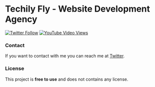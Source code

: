 

# Techily Fly - Website Development Agency
  
  [![Twitter Follow](https://img.shields.io/twitter/follow/TechilyFly?style=social)](https://twitter.com/intent/follow?screen_name=TechilyFly)
  [![YouTube Video Views](https://img.shields.io/youtube/views/SjhiZ_ySGzA?style=social)](https://www.youtube.com/watch?v=S7x6kmiDXZ8)


### Contact

If you want to contact with me you can reach me at [Twitter](https://www.twitter.com/TechilyFly).

### License

This project is **free to use** and does not contains any license.
